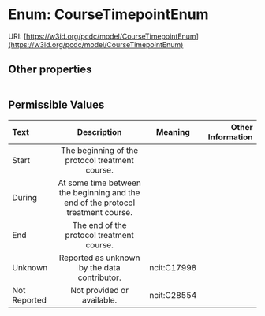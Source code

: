 
# Enum: CourseTimepointEnum




URI: [https://w3id.org/pcdc/model/CourseTimepointEnum](https://w3id.org/pcdc/model/CourseTimepointEnum)


## Other properties

|  |  |  |
| --- | --- | --- |

## Permissible Values

| Text | Description | Meaning | Other Information |
| :--- | :---: | :---: | ---: |
| Start | The beginning of the protocol treatment course. |  |  |
| During | At some time between the beginning and the end of the protocol treatment course. |  |  |
| End | The end of the protocol treatment course. |  |  |
| Unknown | Reported as unknown by the data contributor. | ncit:C17998 |  |
| Not Reported | Not provided or available. | ncit:C28554 |  |

